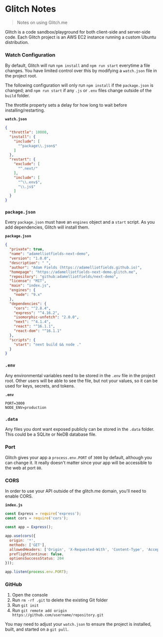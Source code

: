 # Glitch Notes
> Notes on using Glitch.me

Glitch is a code sandbox/playground for both client-side and server-side code. Each Glitch project
is an AWS EC2 instance running a custom Ubuntu distribution.


### Watch Configuration

By default, Glitch will run `npm install` and `npm run start` everytime a file changes. You have
limited control over this by modifying a `watch.json` file in the project root.

The following configuration will only run `npm install` if the `package.json` is changed; and
`npm run start` if any `.js` or `.env` files change outside of the `build` folder.

The throttle property sets a delay for how long to wait before installing/restarting.

**`watch.json`**

```json
{
  "throttle": 10000,
  "install": {
    "include": [
      "^package\\.json$"
    ]
  },
  "restart": {
    "exclude": [
      "^.next/"
    ],
    "include": [
      "^\\.env$",
      "\\.js$"
    ]
  }
}
```


### `package.json`

Every `package.json` must have an `engines` object and a `start` script. As you add dependencies,
Glitch will install them.

**`package.json`**

```json
{
  "private": true,
  "name": "adamelliotfields-next-demo",
  "version": "1.0.0",
  "description": " ",
  "author": "Adam Fields (https://adamelliotfields.github.io)",
  "homepage": "https://adamelliotfields-next-demo.glitch.me",
  "repository": "github:adamelliotfields/next-demo",
  "license": "MIT",
  "main": "index.js",
  "engines": {
    "node": "9.x"
  },
  "dependencies": {
    "cors": "^2.8.4",
    "express": "^4.16.2",
    "isomorphic-unfetch": "2.0.0",
    "next": "^4.1.4",
    "react": "^16.1.1",
    "react-dom": "^16.1.1"
  },
  "scripts": {
    "start": "next build && node ."
  }
}
```


### `.env`

Any environmental variables need to be stored in the `.env` file in the project root. Other users
will be able to see the file, but not your values, so it can be used for keys, secrets, and tokens.

**`.env`**

```
PORT=3000
NODE_ENV=production
```


### `.data`

Any files you dont want exposed publicly can be stored in the `.data` folder. This could be a
SQLite or NeDB database file.


### Port

Glitch gives your app a `process.env.PORT` of `3000` by default, although you can change it. It
really doesn't matter since your app will be accessible to the web at port `80`.


### CORS

In order to use your API outside of the glitch.me domain, you'll need to enable CORS.

**`index.js`**

```javascript
const Express = require('express');
const cors = require('cors');

const app = Express();

app.use(cors({
  origin: '*',
  methods: ['GET'],
  allowedHeaders: ['Origin', 'X-Requested-With', 'Content-Type', 'Accept'],
  preflightContinue: false,
  optionsSuccessStatus: 204
}));

app.listen(process.env.PORT);
```


### GitHub

1. Open the console
2. Run `rm -rf .git` to delete the existing Git folder
3. Run `git init`
4. Run `git remote add origin https://github.com/username/repository.git`

You may need to adjust your `watch.json` to ensure the project is installed, built, and started on a
`git pull`.
